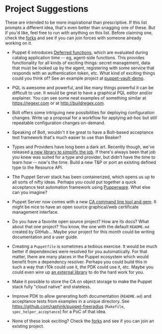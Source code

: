 # Project Suggestions

These are intended to be more inspirational than prescriptive. If this list prompts
a different idea, that's even better than snagging one of these. But if you'd like,
feel free to run with anything on this list. Before claiming one, check the [forks](../../network/members)
and see if you can join forces with someone already working on it.

* Puppet 6 introduces [Deferred functions](https://github.com/puppetlabs/puppet-specifications/blob/master/language/types_values_variables.md#deferrednew),
  which are evaluated during catalog application time -- eg, agent-side functions.
  This provides functionality for all kinds of exciting things: secret management,
  data that must be looked up by the agent, registering with some service that responds
  with an authentication token, etc. What kind of exciting things could you think of?
  See an example project at [puppet-vault-demo](https://github.com/puppetlabs/puppet-vault-demo).

* PQL is awesome and powerful, and like many things powerful it can be difficult to use.
  It would be great to have a graphical PQL editor and/or explainer. You can see some neat
  examples of something similar at https://regexr.com or at http://buildregex.com.

* Bolt offers some intriguing new possibilities for deploying configuration changes.
  Write up a proposal for a workflow for applying ad-hoc but still repeatable
  configuration changes on-demand.

* Speaking of Bolt, wouldn't it be great to have a Bolt-based acceptance test framework
  that's much easier to use than Beaker?

* Types and Providers have long been a dark art. Recently though, we've released 
  [a new library to simplify the job](https://puppet.com/docs/puppet/6.0/create_types_and_providers_resource_api.html).
  If there's always been that job you knew was suited for a type and provider, but didn't
  have the time to learn how -- now's the time. Build a new T&P or port an existing
  defined type to the Resource API.

* The Puppet Server stack has been containerized, which opens us up to all sorts of nifty
  ideas. Perhaps you could put together a quick acceptance test automation framework using
  [Pupperware](https://github.com/puppetlabs/pupperware). What else can you imagine?

* Puppet Server now comes with a new [CA command line tool and gem](https://puppet.com/docs/puppetserver/6.0/release_notes.html).
  It might be nice to have an open source graphical/web certificate management interface.

* Do you have a favorite open source project? How are its docs? What about that one
  project? You know, the one with the default `README.md` created by GitHub... Maybe
  your project for this month could be writing documentation and a user guide.

* Creating a `Puppetfile` is sometimes a tedious exercise. It would be much better if
  dependencies were resolved for you automatically. For that matter, there are many
  places in the Puppet ecosystem which would benefit from a dependency resolver.
  Perhaps you could build this in such a way that r10k could use it, the PDK could
  use it, etc. Maybe you could even wire up [an external library](https://github.com/CocoaPods/Molinillo)
  to do the hard work for you.

* Make it possible to store the CA on object storage to make the Puppet stack
  fully "cloud native" and stateless.

* Improve PDK to allow generating both documentation (`README.md`) and
  acceptance tests from examples in a unique directory.
  See https://github.com/raphink/puppet-freeradius (`Rakefile`, `spec_helper_acceptance`)
  for a PoC of that idea.

* None of these look exciting? Check the [forks](../../network/members) and see if you
  can join an existing project.

